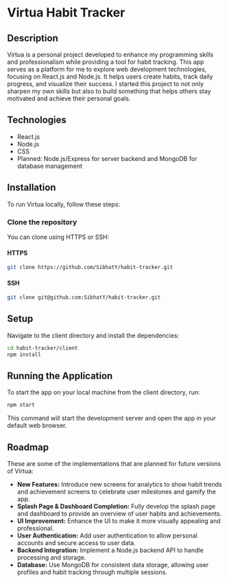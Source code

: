 # Virtua Habit Tracker

## Description
Virtua is a personal project developed to enhance my programming skills and professionalism while providing a tool for habit tracking. This app serves as a platform for me to explore web development technologies, focusing on React.js and Node.js. It helps users create habits, track daily progress, and visualize their success. I started this project to not only sharpen my own skills but also to build something that helps others stay motivated and achieve their personal goals.


## Technologies
- React.js
- Node.js
- CSS
- Planned: Node.js/Express for server backend and MongoDB for database management

## Installation
To run Virtua locally, follow these steps:

### Clone the repository
You can clone using HTTPS or SSH:

#### HTTPS
```bash
git clone https://github.com/SibhatY/habit-tracker.git
```
#### SSH
```bash
git clone git@github.com:SibhatY/habit-tracker.git
```

## Setup
Navigate to the client directory and install the dependencies:

```bash
cd habit-tracker/client
npm install
```

## Running the Application
To start the app on your local machine from the client directory, run:

```bash
npm start
```

This command will start the development server and open the app in your default web browser.

## Roadmap

These are some of the implementations that are planned for future versions of Virtua:

- **New Features:** Introduce new screens for analytics to show habit trends and achievement screens to celebrate user milestones and gamify the app.
- **Splash Page & Dashboard Completion:** Fully develop the splash page and dashboard to provide an overview of user habits and achievements.
- **UI Improvement:** Enhance the UI to make it more visually appealing and professional.
- **User Authentication:** Add user authentication to allow personal accounts and secure access to user data.
- **Backend Integration:** Implement a Node.js backend API to handle processing and storage.
- **Database:** Use MongoDB for consistent data storage, allowing user profiles and habit tracking through multiple sessions.

